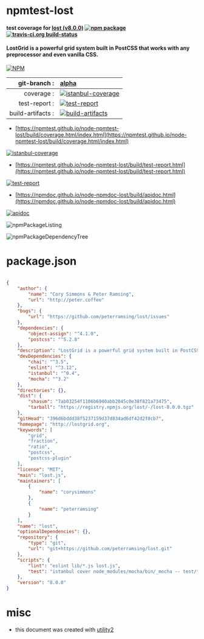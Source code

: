 # npmtest-lost

#### test coverage for  [lost (v8.0.0)](http://lostgrid.org)  [![npm package](https://img.shields.io/npm/v/npmtest-lost.svg?style=flat-square)](https://www.npmjs.org/package/npmtest-lost) [![travis-ci.org build-status](https://api.travis-ci.org/npmtest/node-npmtest-lost.svg)](https://travis-ci.org/npmtest/node-npmtest-lost)

#### LostGrid is a powerful grid system built in PostCSS that works with any preprocessor and even vanilla CSS.

[![NPM](https://nodei.co/npm/lost.png?downloads=true&downloadRank=true&stars=true)](https://www.npmjs.com/package/lost)

| git-branch : | [alpha](https://github.com/npmtest/node-npmtest-lost/tree/alpha)|
|--:|:--|
| coverage : | [![istanbul-coverage](https://npmtest.github.io/node-npmtest-lost/build/coverage.badge.svg)](https://npmtest.github.io/node-npmtest-lost/build/coverage.html/index.html)|
| test-report : | [![test-report](https://npmtest.github.io/node-npmtest-lost/build/test-report.badge.svg)](https://npmtest.github.io/node-npmtest-lost/build/test-report.html)|
| build-artifacts : | [![build-artifacts](https://npmtest.github.io/node-npmtest-lost/glyphicons_144_folder_open.png)](https://github.com/npmtest/node-npmtest-lost/tree/gh-pages/build)|

- [https://npmtest.github.io/node-npmtest-lost/build/coverage.html/index.html](https://npmtest.github.io/node-npmtest-lost/build/coverage.html/index.html)

[![istanbul-coverage](https://npmtest.github.io/node-npmtest-lost/build/screenCapture.buildCi.browser.%252Ftmp%252Fbuild%252Fcoverage.lib.html.png)](https://npmtest.github.io/node-npmtest-lost/build/coverage.html/index.html)

- [https://npmtest.github.io/node-npmtest-lost/build/test-report.html](https://npmtest.github.io/node-npmtest-lost/build/test-report.html)

[![test-report](https://npmtest.github.io/node-npmtest-lost/build/screenCapture.buildCi.browser.%252Ftmp%252Fbuild%252Ftest-report.html.png)](https://npmtest.github.io/node-npmtest-lost/build/test-report.html)

- [https://npmdoc.github.io/node-npmdoc-lost/build/apidoc.html](https://npmdoc.github.io/node-npmdoc-lost/build/apidoc.html)

[![apidoc](https://npmdoc.github.io/node-npmdoc-lost/build/screenCapture.buildCi.browser.%252Ftmp%252Fbuild%252Fapidoc.html.png)](https://npmdoc.github.io/node-npmdoc-lost/build/apidoc.html)

![npmPackageListing](https://npmtest.github.io/node-npmtest-lost/build/screenCapture.npmPackageListing.svg)

![npmPackageDependencyTree](https://npmtest.github.io/node-npmtest-lost/build/screenCapture.npmPackageDependencyTree.svg)



# package.json

```json

{
    "author": {
        "name": "Cory Simmons & Peter Ramsing",
        "url": "http://peter.coffee"
    },
    "bugs": {
        "url": "https://github.com/peterramsing/lost/issues"
    },
    "dependencies": {
        "object-assign": "^4.1.0",
        "postcss": "^5.2.8"
    },
    "description": "LostGrid is a powerful grid system built in PostCSS that works with any preprocessor and even vanilla CSS.",
    "devDependencies": {
        "chai": "^3.5",
        "eslint": "^3.12",
        "istanbul": "^0.4",
        "mocha": "^3.2"
    },
    "directories": {},
    "dist": {
        "shasum": "7ab03254f1106b6940abb2045c0e38f821a73475",
        "tarball": "https://registry.npmjs.org/lost/-/lost-8.0.0.tgz"
    },
    "gitHead": "396d6bddd38f5237159d37d834ad6df42d2f8cb7",
    "homepage": "http://lostgrid.org",
    "keywords": [
        "grid",
        "fraction",
        "ratio",
        "postcss",
        "postcss-plugin"
    ],
    "license": "MIT",
    "main": "lost.js",
    "maintainers": [
        {
            "name": "corysimmons"
        },
        {
            "name": "peterramsing"
        }
    ],
    "name": "lost",
    "optionalDependencies": {},
    "repository": {
        "type": "git",
        "url": "git+https://github.com/peterramsing/lost.git"
    },
    "scripts": {
        "lint": "eslint lib/*.js lost.js",
        "test": "istanbul cover node_modules/mocha/bin/_mocha -- test/*.js"
    },
    "version": "8.0.0"
}
```



# misc
- this document was created with [utility2](https://github.com/kaizhu256/node-utility2)
